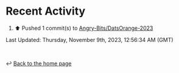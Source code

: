 # Recent Activity

<!--RECENT_ACTIVITY:start-->
1. ⬆️ Pushed 1 commit(s) to [Angry-Bits/DatsOrange-2023](https://github.com/Angry-Bits/DatsOrange-2023)<br>
<!--RECENT_ACTIVITY:end-->

<!--RECENT_ACTIVITY:last_update-->
Last Updated: Thursday, November 9th, 2023, 12:56:34 AM (GMT)
<!--RECENT_ACTIVITY:last_update_end-->

<br>

↩️ [Back to the home page](/README.md)
